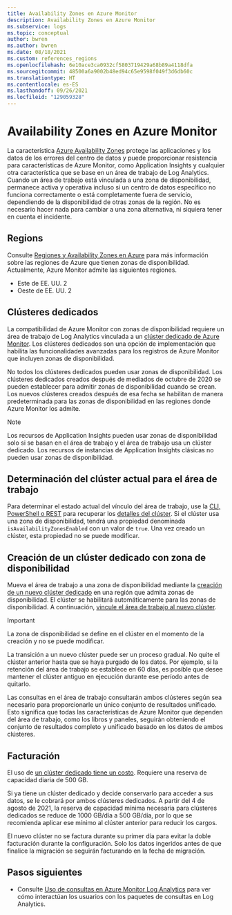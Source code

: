 ```yaml
---
title: Availability Zones en Azure Monitor
description: Availability Zones en Azure Monitor
ms.subservice: logs
ms.topic: conceptual
author: bwren
ms.author: bwren
ms.date: 08/18/2021
ms.custom: references_regions
ms.openlocfilehash: 6e10ace3ca0932cf5803719429a68b89a4118dfa
ms.sourcegitcommit: 48500a6a9002b48ed94c65e9598f049f3d6db60c
ms.translationtype: HT
ms.contentlocale: es-ES
ms.lasthandoff: 09/26/2021
ms.locfileid: "129059328"
---
```

# <a name="availability-zones-in-azure-monitor"></a>Availability Zones en Azure Monitor

La característica [Azure Availability Zones](../../availability-zones/az-overview.md) protege las aplicaciones y los datos de los errores del centro de datos y puede proporcionar resistencia para características de Azure Monitor, como Application Insights y cualquier otra característica que se base en un área de trabajo de Log Analytics. Cuando un área de trabajo está vinculada a una zona de disponibilidad, permanece activa y operativa incluso si un centro de datos específico no funciona correctamente o está completamente fuera de servicio, dependiendo de la disponibilidad de otras zonas de la región. No es necesario hacer nada para cambiar a una zona alternativa, ni siquiera tener en cuenta el incidente. 


## <a name="regions"></a>Regions
Consulte [Regiones y Availability Zones en Azure](https://azure.microsoft.com/global-infrastructure/geographies/#geographies) para más información sobre las regiones de Azure que tienen zonas de disponibilidad. Actualmente, Azure Monitor admite las siguientes regiones. 

- Este de EE. UU. 2
- Oeste de EE. UU. 2

## <a name="dedicated-clusters"></a>Clústeres dedicados
La compatibilidad de Azure Monitor con zonas de disponibilidad requiere un área de trabajo de Log Analytics vinculada a un [clúster dedicado de Azure Monitor](logs-dedicated-clusters.md). Los clústeres dedicados son una opción de implementación que habilita las funcionalidades avanzadas para los registros de Azure Monitor que incluyen zonas de disponibilidad.

No todos los clústeres dedicados pueden usar zonas de disponibilidad. Los clústeres dedicados creados después de mediados de octubre de 2020 se pueden establecer para admitir zonas de disponibilidad cuando se crean. Los nuevos clústeres creados después de esa fecha se habilitan de manera predeterminada para las zonas de disponibilidad en las regiones donde Azure Monitor los admite.


> [!NOTE]
> Los recursos de Application Insights pueden usar zonas de disponibilidad solo si se basan en el área de trabajo y el área de trabajo usa un clúster dedicado. Los recursos de instancias de Application Insights clásicas no pueden usar zonas de disponibilidad.


## <a name="determine-current-cluster-for-your-workspace"></a>Determinación del clúster actual para el área de trabajo
Para determinar el estado actual del vínculo del área de trabajo, use la [CLI, PowerShell o REST](logs-dedicated-clusters.md#check-workspace-link-status) para recuperar los [detalles del clúster](logs-dedicated-clusters.md#check-cluster-provisioning-status). Si el clúster usa una zona de disponibilidad, tendrá una propiedad denominada `isAvailabilityZonesEnabled` con un valor de `true`. Una vez creado un clúster, esta propiedad no se puede modificar.

## <a name="create-dedicated-cluster-with-availability-zone"></a>Creación de un clúster dedicado con zona de disponibilidad
Mueva el área de trabajo a una zona de disponibilidad mediante la [creación de un nuevo clúster dedicado](logs-dedicated-clusters.md#create-a-dedicated-cluster) en una región que admita zonas de disponibilidad. El clúster se habilitará automáticamente para las zonas de disponibilidad. A continuación, [vincule el área de trabajo al nuevo clúster](logs-dedicated-clusters.md#link-a-workspace-to-a-cluster).

> [!IMPORTANT]
> La zona de disponibilidad se define en el clúster en el momento de la creación y no se puede modificar.

La transición a un nuevo clúster puede ser un proceso gradual. No quite el clúster anterior hasta que se haya purgado de los datos. Por ejemplo, si la retención del área de trabajo se establece en 60 días, es posible que desee mantener el clúster antiguo en ejecución durante ese período antes de quitarlo.

Las consultas en el área de trabajo consultarán ambos clústeres según sea necesario para proporcionarle un único conjunto de resultados unificado. Esto significa que todas las características de Azure Monitor que dependen del área de trabajo, como los libros y paneles, seguirán obteniendo el conjunto de resultados completo y unificado basado en los datos de ambos clústeres.

## <a name="billing"></a>Facturación
El uso de [un clúster dedicado tiene un costo](logs-dedicated-clusters.md#create-a-dedicated-cluster). Requiere una reserva de capacidad diaria de 500 GB. 

Si ya tiene un clúster dedicado y decide conservarlo para acceder a sus datos, se le cobrará por ambos clústeres dedicados. A partir del 4 de agosto de 2021, la reserva de capacidad mínima necesaria para clústeres dedicados se reduce de 1000 GB/día a 500 GB/día, por lo que se recomienda aplicar ese mínimo al clúster anterior para reducir los cargos.

El nuevo clúster no se factura durante su primer día para evitar la doble facturación durante la configuración. Solo los datos ingeridos antes de que finalice la migración se seguirán facturando en la fecha de migración. 


## <a name="next-steps"></a>Pasos siguientes

- Consulte [Uso de consultas en Azure Monitor Log Analytics](queries.md) para ver cómo interactúan los usuarios con los paquetes de consultas en Log Analytics.

